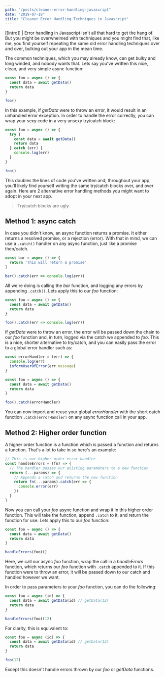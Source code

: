 ```yaml
---
path: "/posts/cleaner-error-handling-javascript"
date: "2019-07-19"
title: "Cleaner Error Handling Techniques in Javascript"
---
```


[[intro]]
| Error handling in Javascript isn't all that hard to get the hang of. But you might be overwhelmed with techniques and you might find that, like me, you find yourself repeating the same old error handling techniques over and over, bulking out your app in the mean time.

<!-- readmore -->

The common techniques, which you may already know, can get bulky and long winded, and nobody wants that. Lets say you've written this nice, clean, and very simple async function:

```js
const foo = async () => {
  const data = await getData()
  return data
}

foo()
```

In this example, if _getData_ were to throw an error, it would result in an unhandled error exception. In order to handle the error correctly, you can wrap your sexy code in a very unsexy try/catch block:

```js
const foo = async () => {
  try {
    const data = await getData()
    return data
  } catch (err) {
    console.log(err)
  }
}

foo()
```

This doubles the lines of code you've written and, throughout your app, you'll likely find yourself writing the same try/catch blocks over, and over again. Here are 2 alternative error handling methods you might want to adopt in your next app.

> Try/catch blocks are ugly.

## Method 1: async catch

In case you didn't know, an async function returns a promise. It either returns a resolved promise, or a rejection (error). With that in mind, we can use a `.catch()` handler on any async function, just like a promise then/catch.

```js
const bar = async () => {
  return 'This will return a promise'
}

bar().catch(err => console.log(err))
```

All we're doing is calling the _bar_ function, and logging any errors by appending `.catch()`. Lets apply this to our _foo_ function:

```js
const foo = async () => {
  const data = await getData()
  return data
}

foo().catch(err => console.log(err))
```

If _getData_ were to throw an error, the error will be passed down the chain to our _foo_ function and, in turn, logged via the catch we appended to _foo_. This is a nice, shorter alternative to try/catch, and you can easily pass the error to a global error handler such as:

```js
const errorHandler = (err) => {
  console.log(err)
  informUserOfError(err.message)
}

const foo = async () => {
  const data = await getData()
  return data
}

foo().catch(errorHandler)
```

You can now import and reuse your global _errorHandler_ with the short catch function `.catch(errorHandler)` on any async function call in your app.

## Method 2: Higher order function

A higher order function is a function which is passed a function and returns a function. That's a lot to take in so here's an example:

```js
// This is our higher order error handler
const handleErrors = (fn) => {
  // The handler passes our existing parameters to a new function
  return (...params) => {
    // Appends a catch and returns the new function
    return fn(...params).catch(err => {
      console.error(err)
    })
  }
}
```

Now you can call your _foo_ async function and wrap it in this higher order function. This will take the function, append `.catch` to it, and return the function for use. Lets apply this to our _foo_ function:

```js
const foo = async () => {
  const data = await getData()
  return data
}

handleErrors(foo)()
```
Here, we call our async _foo_ function, wrap the call in a _handleErrors_ function, which returns our _foo_ function with `.catch` appended to it. If this function were to throw an error, it will be passed down to our catch and handled however we want.

In order to pass parameters to your _foo_ function, you can do the following:

```js
const foo = async (id) => {
  const data = await getData(id) // getData(12)
  return data
}

handleErrors(foo)(12)
```

For clarity, this is equivalent to:

```js
const foo = async (id) => {
  const data = await getData(id) // getData(12)
  return data
}

foo(12)
```

Except this doesn't handle errors thrown by our _foo_ or _getData_ functions.
